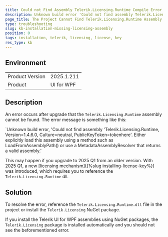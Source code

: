 ```yaml
---
title: Could not Find Assembly Telerik.Licensing.Runtime Compile Error After Upgrade
description: Unknown build error 'Could not find assembly Telerik.Licensing.Runtime' exception after upgrade.
page_title: The Project Cannot Find Telerik.Licensing.Runtime Assembly After Upgrade
type: troubleshooting
slug: kb-installation-missing-licensing-assembly
position: 0
tags: installation, telerik, licensing, license, key
res_type: kb
---
```


## Environment

<table>
	<tbody>
		<tr>
			<td>Product Version</td>
			<td>2025.1.211</td>
		</tr>
		<tr>
			<td>Product</td>
			<td>UI for WPF</td>
		</tr>
	</tbody>
</table>

## Description

An error occurs after upgrade that the `Telerik.Licensing.Runtime` assembly cannot be found. The error message is something like this:

`Unknown build error, 'Could not find assembly 'Telerik.Licensing.Runtime, Version=1.4.6.0, Culture=neutral, PublicKeyToken=tokenhere'. Either explicitly load this assembly using a method such as LoadFromAssemblyPath() or use a MetadataAssemblyResolver that returns a valid assembly.'

This may happen if you upgrade to 2025 Q1 from an older version. With 2025 Q1, a new [licensing mechanism]({%slug installing-license-key%}) was introduced, which requires you to reference the `Telerik.Licensing.Runtime` dll.

## Solution

To resolve the error, reference the `Telerik.Licensing.Runtime.dll` file in the project or install the `Telerik.Licensing` NuGet package.

If you install the Telerik UI for WPF assemblies using NuGet packages, the `Telerik.Licensing` package is installed automatically and you should not see the beforementioned error.
